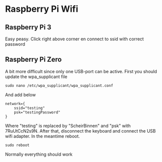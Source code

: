 # Raspberry Pi Wifi

## Raspberry Pi 3

Easy peasy. Click right above corner en connect to ssid with correct password

## Raspberry Pi Zero

A bit more difficult since only one USB-port can be active.
First you should update the wpa_supplicant file

    sudo nano /etc/wpa_supplicant/wpa_supplicant.conf

And add below

    network={
        ssid="testing"
        psk="testingPassword"
    }

Where "testing" is replaced by "ScheirBinnen" and "psk" with 7RuUtCcN2s9N. After that, disconnect the keyboard and connect the USB wifi adapter. In the meantime reboot.

    sudo reboot

Normally everything should work
